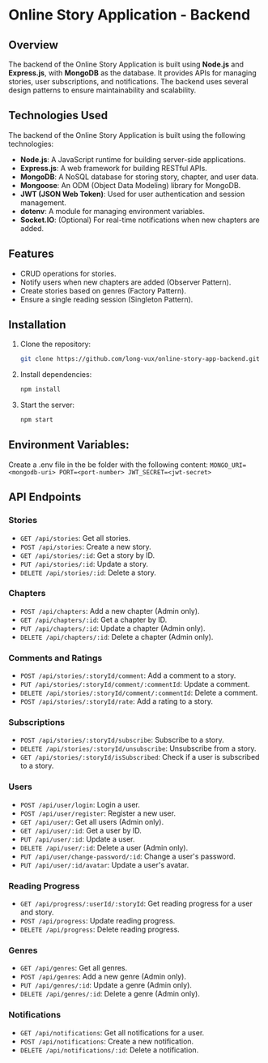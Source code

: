# Online Story Application - Backend

## Overview
The backend of the Online Story Application is built using **Node.js** and **Express.js**, with **MongoDB** as the database. It provides APIs for managing stories, user subscriptions, and notifications. The backend uses several design patterns to ensure maintainability and scalability.

## Technologies Used

The backend of the Online Story Application is built using the following technologies:

- **Node.js**: A JavaScript runtime for building server-side applications.
- **Express.js**: A web framework for building RESTful APIs.
- **MongoDB**: A NoSQL database for storing story, chapter, and user data.
- **Mongoose**: An ODM (Object Data Modeling) library for MongoDB.
- **JWT (JSON Web Token)**: Used for user authentication and session management.
- **dotenv**: A module for managing environment variables.
- **Socket.IO**: (Optional) For real-time notifications when new chapters are added.

## Features
- CRUD operations for stories.
- Notify users when new chapters are added (Observer Pattern).
- Create stories based on genres (Factory Pattern).
- Ensure a single reading session (Singleton Pattern).

## Installation
1. Clone the repository:
   ```bash
   git clone https://github.com/long-vux/online-story-app-backend.git
   ```
2. Install dependencies:
   ```bash
   npm install 
   ```
3. Start the server:
   ```bash
   npm start
   ```

## Environment Variables:
Create a .env file in the be folder with the following content:
    ```
    MONGO_URI=<mongodb-uri>
    PORT=<port-number>
    JWT_SECRET=<jwt-secret>
    ```

## API Endpoints

### Stories
- `GET /api/stories`: Get all stories.
- `POST /api/stories`: Create a new story.
- `GET /api/stories/:id`: Get a story by ID.
- `PUT /api/stories/:id`: Update a story.
- `DELETE /api/stories/:id`: Delete a story.

### Chapters
- `POST /api/chapters`: Add a new chapter (Admin only).
- `GET /api/chapters/:id`: Get a chapter by ID.
- `PUT /api/chapters/:id`: Update a chapter (Admin only).
- `DELETE /api/chapters/:id`: Delete a chapter (Admin only).

### Comments and Ratings
- `POST /api/stories/:storyId/comment`: Add a comment to a story.
- `PUT /api/stories/:storyId/comment/:commentId`: Update a comment.
- `DELETE /api/stories/:storyId/comment/:commentId`: Delete a comment.
- `POST /api/stories/:storyId/rate`: Add a rating to a story.

### Subscriptions
- `POST /api/stories/:storyId/subscribe`: Subscribe to a story.
- `DELETE /api/stories/:storyId/unsubscribe`: Unsubscribe from a story.
- `GET /api/stories/:storyId/isSubscribed`: Check if a user is subscribed to a story.

### Users
- `POST /api/user/login`: Login a user.
- `POST /api/user/register`: Register a new user.
- `GET /api/user/`: Get all users (Admin only).
- `GET /api/user/:id`: Get a user by ID.
- `PUT /api/user/:id`: Update a user.
- `DELETE /api/user/:id`: Delete a user (Admin only).
- `PUT /api/user/change-password/:id`: Change a user's password.
- `PUT /api/user/:id/avatar`: Update a user's avatar.

### Reading Progress
- `GET /api/progress/:userId/:storyId`: Get reading progress for a user and story.
- `POST /api/progress`: Update reading progress.
- `DELETE /api/progress`: Delete reading progress.

### Genres
- `GET /api/genres`: Get all genres.
- `POST /api/genres`: Add a new genre (Admin only).
- `PUT /api/genres/:id`: Update a genre (Admin only).
- `DELETE /api/genres/:id`: Delete a genre (Admin only).

### Notifications
- `GET /api/notifications`: Get all notifications for a user.
- `POST /api/notifications`: Create a new notification.
- `DELETE /api/notifications/:id`: Delete a notification.

